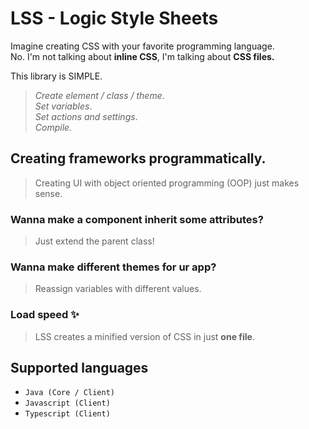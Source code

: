 # LSS - Logic Style Sheets

Imagine creating CSS with your favorite programming language. <br>
No. I'm not talking about **inline CSS**, I'm talking about **CSS files.** <br>

This library is SIMPLE.<br>
> _Create element / class / theme_.<br>
> _Set variables_. <br>
> _Set actions and settings_. <br>
> _Compile._

## Creating frameworks programmatically.
> Creating UI with object oriented programming (OOP) just makes sense.<br>

### Wanna make a component inherit some attributes? 
> Just extend the parent class!</span>

### Wanna make different themes for ur app? 
> Reassign variables with different values.

### Load speed ✨
> LSS creates a minified version of CSS in just **one file**.<br>

## Supported languages 
 - `Java (Core / Client)`
 - `Javascript (Client)`
 - `Typescript (Client)`
